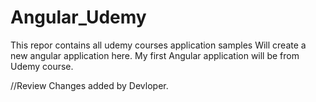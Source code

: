 # Angular_Udemy

This repor contains all udemy courses application samples
Will create a new angular application here. My first Angular application will be from
Udemy course.

//Review Changes added by Devloper.
